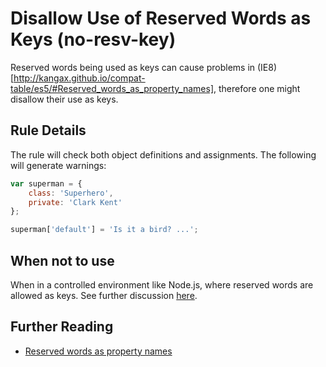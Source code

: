 # Disallow Use of Reserved Words as Keys (no-resv-key)

Reserved words being used as keys can cause problems in (IE8)[http://kangax.github.io/compat-table/es5/#Reserved_words_as_property_names], therefore one might disallow their use as keys.

## Rule Details

The rule will check both object definitions and assignments. The following will generate warnings:

```js
var superman = {
    class: 'Superhero',
    private: 'Clark Kent'
};

superman['default'] = 'Is it a bird? ...';
```

## When not to use

When in a controlled environment like Node.js, where reserved words are allowed as keys. See further discussion [here](https://github.com/airbnb/javascript/issues/61). 

## Further Reading

* [Reserved words as property names](http://kangax.github.io/compat-table/es5/#Reserved_words_as_property_names)
